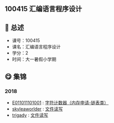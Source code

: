 ## 100415 汇编语言程序设计

## :rocket: 总述

* 课号：100415
* 课名：汇编语言程序设计
* 学分：2
* 时间：大一暑假小学期

## :yum: 集锦

### 2018

* [E011011101001](https://github.com/E011011101001) : [字符计数器（内存申请-链表类）](https://github.com/E011011101001/Homeworks/tree/master/char%20counter(DOS))
* [skyleaworlder](https://github.com/skyleaworlder) : [文件读写](https://github.com/TJ-CSCCG/TJCS-Course/tree/master/100415_汇编语言程序设计/exercise/1852409)
* [trigady](https://github.com/trigady) : [文件读写](https://github.com/trigady/Tongji-assembly-language-Student-number-lottery-system)

